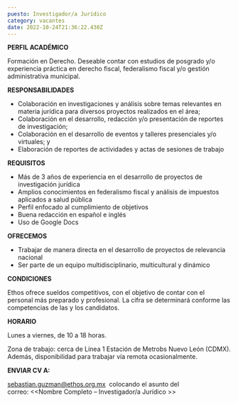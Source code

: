 ```yaml
---
puesto: Investigador/a Jurídico
category: vacantes
date: 2022-10-24T21:36:22.430Z
---
```

**PERFIL ACADÉMICO**

Formación en Derecho. Deseable contar con estudios de posgrado y/o experiencia práctica en derecho fiscal, federalismo fiscal y/o gestión administrativa municipal. 

**RESPONSABILIDADES**

* Colaboración en investigaciones y análisis sobre temas relevantes en materia jurídica para diversos proyectos realizados en el área;
* Colaboración en el desarrollo, redacción y/o presentación de reportes de investigación;
* Colaboración en el desarrollo de eventos y talleres presenciales y/o virtuales; y
* Elaboración de reportes de actividades y actas de sesiones de trabajo

**REQUISITOS**

* Más de 3 años de experiencia en el desarrollo de proyectos de investigación jurídica
* Amplios conocimientos en federalismo fiscal y análisis de impuestos aplicados a salud pública
* Perfil enfocado al cumplimiento de objetivos
* Buena redacción en español e inglés
* Uso de Google Docs

**OFRECEMOS**

* Trabajar de manera directa en el desarrollo de proyectos de relevancia nacional
* Ser parte de un equipo multidisciplinario, multicultural y dinámico

**CONDICIONES**

Ethos ofrece sueldos competitivos, con el objetivo de contar con el personal más preparado y profesional. La cifra se determinará conforme las competencias de las y los candidatos.

**HORARIO**

Lunes a viernes, de 10 a 18 horas.

Zona de trabajo: cerca de Línea 1 Estación de Metrobs Nuevo León (CDMX). Además, disponibilidad para trabajar vía remota ocasionalmente.

**ENVIAR CV A:** 

[sebastian.guzman@ethos.org.mx](mailto:sebastian.guzman@ethos.org.mx)  colocando el asunto del correo: <<Nombre Completo – Investigador/a Jurídico >>